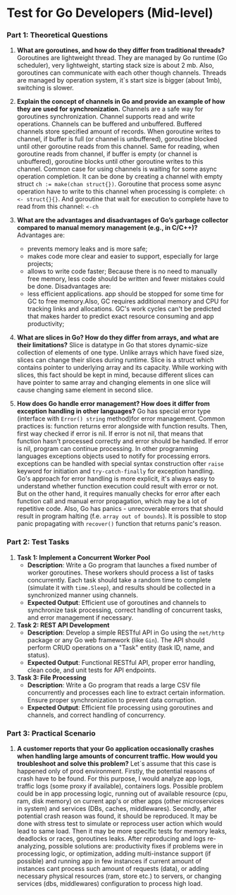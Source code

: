 # **Test for Go Developers (Mid-level)**

### **Part 1: Theoretical Questions**

1. **What are goroutines, and how do they differ from traditional threads?**
   Goroutines are lightweight thread. They are managed by Go runtime (Go scheduler), very lightweight, starting stack
   size is about 2 mb. Also, goroutines can communicate with each other though channels.
   Threads are managed by operation system, it`s start size is bigger (about 1mb), switching is slower.
2. **Explain the concept of channels in Go and provide an example of how they are used for synchronization.**
   Channels are a safe way for goroutines synchronization. Channel supports read and write operations. Channels can be
   buffered and unbuffered. Buffered channels store specified amount of records. When goroutine writes to channel, if
   buffer is full (or channel is unbuffered), goroutine blocked until other goroutine reads from this channel. Same for
   reading, when goroutine reads from channel, if buffer is empty (or channel is unbuffered), goroutine blocks until
   other goroutine writes to this channel.
   Common case for using channels is waiting for some async operation completion. It can be done by creating a channel
   with empty struct `ch := make(chan struct{})`. Goroutine that process some async operation have to write to this
   channel when processing is complete: `ch <- struct{}{}`. And goroutine that wait for execution to complete have to
   read from this channel: `<-ch`

3. **What are the advantages and disadvantages of Go’s garbage collector compared to manual memory management (e.g., in
   C/C++)?**
   Advantages are:
    - prevents memory leaks and is more safe;
    - makes code more clear and easier to support, especially for large projects;
    - allows to write code faster;
      Because there is no need to manually free memory, less code should be written and fewer mistakes could be done.
      Disadvantages are:
    - less efficient applications. app should be stopped for some time for GC to free memory.Also, GC requires
      additional memory and CPU for tracking links and allocations. GC's work cycles can't be predicted that makes
      harder to predict exact resource consuming and app productivity;
4. **What are slices in Go? How do they differ from arrays, and what are their limitations?**
   Slice is datatype in Go that stores dynamic-size collection of elements of one type. Unlike arrays which have fixed
   size, slices can change their slices during runtime. Slice is a struct which contains pointer to underlying array and
   its capacity. While working with slices, this fact should be kept in mind, because different slices can have pointer
   to same array and changing elements in one slice will cause changing same element in second slice.

5. **How does Go handle error management? How does it differ from exception handling in other languages?**
   Go has special error type (interface with `Error() string` method)for error management. Common practices is: function
   returns error alongside with function results. Then, first way checked if error is nil. If error is not nil, that
   means that function hasn't processed correctly and error should be handled. If error is nil, program can continue
   processing.
   In other programming languages exceptions objects used to notify for processing errors. exceptions can be handled
   with special syntax construction ofter `raise` keyword for initiation and `try-catch-finally` for exception handling.
   Go's approach for error handling is more explicit, it's always easy to understand whether function execution could result
   with error or not. But on the other hand, it requires manually checks for error after each function call and manual
   error propagation, which may be a lot of repetitive code.
   Also, Go has panics - unrecoverable errors that should result in program halting (f.e. `array out of bounds`). It is possible to stop panic propagating with `recover()` function that returns panic's reason. 

### **Part 2: Test Tasks**

1. **Task 1: Implement a Concurrent Worker Pool**
    - **Description**: Write a Go program that launches a fixed number of worker goroutines. These workers should
      process a list of tasks concurrently. Each task should take a random time to complete (simulate it with
      `time.Sleep`), and results should be collected in a synchronized manner using channels.
    - **Expected Output**: Efficient use of goroutines and channels to synchronize task processing, correct handling of
      concurrent tasks, and error management if necessary.
2. **Task 2: REST API Development**
    - **Description**: Develop a simple RESTful API in Go using the `net/http` package or any Go web framework (like
      `Gin`). The API should perform CRUD operations on a "Task" entity (task ID, name, and status).
    - **Expected Output**: Functional RESTful API, proper error handling, clean code, and unit tests for API endpoints.
3. **Task 3: File Processing**
    - **Description**: Write a Go program that reads a large CSV file concurrently and processes each line to extract
      certain information. Ensure proper synchronization to prevent data corruption.
    - **Expected Output**: Efficient file processing using goroutines and channels, and correct handling of concurrency.

### **Part 3: Practical Scenario**

1. **A customer reports that your Go application occasionally crashes when handling large amounts of concurrent traffic.
   How would you troubleshoot and solve this problem?**
  Let`s assume that this case is happened only of prod environment. 
  Firstly, the potential reasons of crash have to be found. For this purpose, I would analyze app logs, traffic logs (some proxy if available), containers logs. Possible problem could be in app processing logic, running out of available resource (cpu, ram, disk memory) on current app's or other apps (other microservices in system) and services (DBs, caches, middlewares).
  Secondly, after potential crash reason was found, it should be reproduced. It may be done with stress test to simulate or reprocess user action which would lead to same load. Then it may be more specific tests for memory leaks, deadlocks or races, goroutines leaks.
  After reproducing and logs re-analyzing, possible solutions are: productivity fixes if problems were in processing logic, or optimization, adding multi-instance support (if possible) and running app in few instances if current amount of instances cant process such amount of requests (data), or adding necessary physical resources (ram, store etc.) to servers, or changing services (dbs, middlewares) configuration to process high load. 